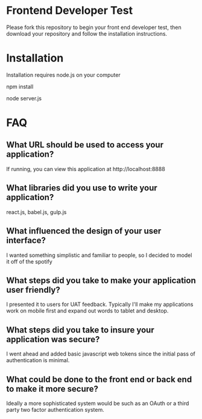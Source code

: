 
# Frontend Developer Test

Please fork this repository to begin your front end developer test, then download your repository and follow the installation instructions.

# Installation
Installation requires node.js on your computer

npm install

node server.js

# FAQ
## What URL should be used to access your application?
 If running, you can view this application at http://localhost:8888
## What libraries did you use to write your application?
  react.js, babel.js, gulp.js
## What influenced the design of your user interface?
  I wanted something simplistic and familiar to people, so I decided to model it off of the spotify
## What steps did you take to make your application user friendly?
 I presented it to users for UAT feedback. Typically I'll make my applications work on mobile first and expand out words to tablet and desktop.
## What steps did you take to insure your application was secure?
 I went ahead and added basic javascript web tokens since the initial pass of authentication is minimal.
## What could be done to the front end or back end to make it more secure?
 Ideally a more sophisticated system would be such as an OAuth or a third party two factor authentication system.
